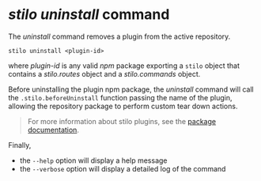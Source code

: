 
*stilo uninstall* command
=============================================================================

The *uninstall* command removes a plugin from the active repository.

```
stilo uninstall <plugin-id>
```

where *plugin-id* is any valid *npm* package exporting a `stilo` object that
contains a *stilo.routes* object and a *stilo.commands* object.

Before uninstalling the plugin npm package, the *uninstall* command will
call the `.stilo.beforeUninstall` function passing the name of the plugin,
allowing the repository package to perform custom tear down actions.

> For more information about stilo plugins, see the
> [package documentation](../package-template/README.md).

Finally,
- the `--help` option will display a help message
- the `--verbose` option will display a detailed log of the command


